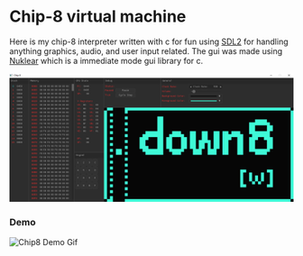 # Chip-8 virtual machine

Here is my chip-8 interpreter written with c for fun using [SDL2](https://wiki.libsdl.org/SDL2/FrontPage) 
for handling anything graphics, audio, and user input related. 
The gui was made using [Nuklear](https://github.com/Immediate-Mode-UI/Nuklear) 
which is a immediate mode gui library for c.

![Chip8 screenshot](./images/chip8_screenshot.png)

### Demo

![Chip8 Demo Gif](https://media.giphy.com/media/PUKhnsTsofeErnOVU7/giphy.gif)
